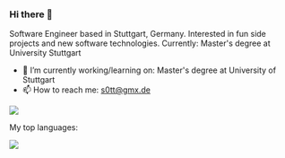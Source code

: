 ### Hi there 👋
Software Engineer based in Stuttgart, Germany. 
Interested in fun side projects and new software technologies. 
Currently: Master's degree at University Stuttgart

- 🔭 I’m currently working/learning on: Master's degree at University of Stuttgart
- 📫 How to reach me: s0tt@gmx.de


<a href="https://github.com/s0tt">
  <img align="center" src="https://github-readme-stats.vercel.app/api?username=s0tt&show_icons=true&theme=radical" />
</a>

My top languages:

<a href="https://github.com/s0tt">
  <img align="center" src="https://github-readme-stats.vercel.app/api/top-langs/?username=s0tt&layout=compact&hide=jupyter,html" />
</a>

